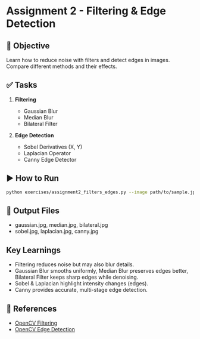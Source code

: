 # Assignment 2 - Filtering & Edge Detection

## 🎯 Objective
Learn how to reduce noise with filters and detect edges in images.  
Compare different methods and their effects.

## ✅ Tasks
1. **Filtering**  
   - Gaussian Blur  
   - Median Blur  
   - Bilateral Filter  

2. **Edge Detection**  
   - Sobel Derivatives (X, Y)  
   - Laplacian Operator  
   - Canny Edge Detector  

## ▶️ How to Run
```bash
python exercises/assignment2_filters_edges.py --image path/to/sample.jpg --output_dir outputs/
```

## 📂 Output Files
- gaussian.jpg, median.jpg, bilateral.jpg
- sobel.jpg, laplacian.jpg, canny.jpg

## Key Learnings
- Filtering reduces noise but may also blur details.
- Gaussian Blur smooths uniformly, Median Blur preserves edges better, Bilateral Filter keeps sharp edges while denoising.
- Sobel & Laplacian highlight intensity changes (edges).
- Canny provides accurate, multi-stage edge detection.

## 📖 References
- [OpenCV Filtering](https://docs.opencv.org/4.x/d4/d13/tutorial_py_filtering.html)
- [OpenCV Edge Detection](https://docs.opencv.org/4.x/da/d22/tutorial_py_canny.html)